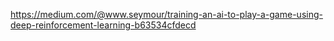 https://medium.com/@www.seymour/training-an-ai-to-play-a-game-using-deep-reinforcement-learning-b63534cfdecd